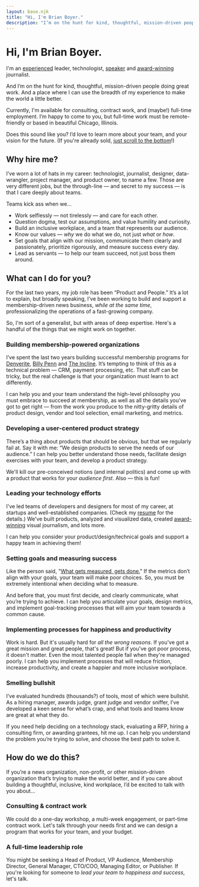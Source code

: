 ```yaml
---
layout: base.njk
title: "Hi, I'm Brian Boyer."
description: "I’m on the hunt for kind, thoughtful, mission-driven people doing great work. And a place where I can make the world a little better."
---
```

# Hi, I'm Brian Boyer.

I'm an [experienced](/resume/) leader, technologist, [speaker](/writing-talks/) and [award-winning](/awards/) journalist.

And I’m on the hunt for kind, thoughtful, mission-driven people doing great work. And a place where I can use the breadth of my experience to make the world a little better.

Currently, I'm available for consulting, contract work, and (maybe!) full-time employment. I’m happy to come to you, but full-time work must be remote-friendly or based in beautiful Chicago, Illinois.

Does this sound like you? I’d love to learn more about your team, and your vision for the future. (If you're already sold, [just scroll to the bottom](#contact)!)

## Why hire me?

I’ve worn a lot of hats in my career: technologist, journalist, designer, data-wrangler, project manager, and product owner, to name a few. Those are very different jobs, but the through-line — and secret to my success — is that I care deeply about teams.

Teams kick ass when we...
- Work selflessly — not tirelessly — and care for each other.
- Question dogma, test our assumptions, and value humility and curiosity.
- Build an inclusive workplace, and a team that represents our audience.
- Know our values — *why* we do what we do, not just *what* or *how*.
- Set goals that align with our mission, communicate them clearly and passionately, prioritize rigorously, and measure success every day.
- Lead as servants — to help our team succeed, not just boss them around.

## What can I do for you?
For the last two years, my job role has been “Product and People.” It’s a lot to explain, but broadly speaking, I’ve been working to build and support a membership-driven news business, *while at the same time*, professionalizing the operations of a fast-growing company.

So, I'm sort of a generalist, but with areas of deep expertise. Here's a handful of the things that we might work on together.

### Building membership-powered organizations
I’ve spent the last two years building successful membership programs for [Denverite](https://denverite.com), [Billy Penn](https://billypenn.com) and [The Incline](https://theincline.com). It’s tempting to think of this as a technical problem — CRM, payment processing, etc. That stuff can be tricky, but the real challenge is that your organization must learn to act differently.

I can help you and your team understand the high-level philosophy you must embrace to succeed at membership, as well as all the details you’ve got to get right — from the work you produce to the nitty-gritty details of product design, vendor and tool selection, email marketing, and metrics.

### Developing a user-centered product strategy
There’s a thing about products that should be obvious, but that we regularly fail at. Say it with me: “We design products to serve the needs of our audience.” I can help you better understand those needs, facilitate design exercises with your team, and develop a product strategy.

We'll kill our pre-conceived notions (and internal politics) and come up with a product that works for your *audience first*. Also — this is fun!

### Leading your technology efforts
I've led teams of developers and designers for most of my career, at startups and well-established companies. (Check my [resume](/resume/) for the details.) We've built products, analyzed and visualized data, created [award-winning](/awards/) visual journalism, and lots more.

I can help you consider your product/design/technical goals and support a happy team in achieving them!

### Setting goals and measuring success
Like the person said, "[What gets measured, gets done.](https://thecarebot.github.io/Why-should-I-Carebot/)" If the metrics don’t align with your goals, your team will make poor choices. So, you must be extremely intentional when deciding what to measure.

And before that, you must first decide, and clearly communicate, what you’re trying to achieve. I can help you articulate your goals, design metrics, and implement goal-tracking processes that will aim your team towards a common cause.

### Implementing processes for happiness and productivity
Work is hard. But it's usually hard for *all the wrong reasons*. If you've got a great mission and great people, that's great! But if you've got poor process, it doesn't matter. Even the most talented people fail when they're managed poorly. I can help you implement processes that will reduce friction, increase productivity, and create a happier and more inclusive workplace.

### Smelling bullshit
I’ve evaluated hundreds (thousands?) of tools, most of which were bullshit. As a hiring manager, awards judge, grant judge and vendor sniffer, I’ve developed a keen sense for what’s crap, and what tools and teams know are great at what they do.

If you need help deciding on a technology stack, evaluating a RFP, hiring a consulting firm, or awarding grantees, hit me up. I can help you understand the problem you’re trying to solve, and choose the best path to solve it.

## How do we do this?
If you’re a news organization, non-profit, or other mission-driven organization that’s trying to make the world better, and if you care about building a thoughtful, inclusive, kind workplace, I’d be excited to talk with you about...

### Consulting & contract work
We could do a one-day workshop, a multi-week engagement, or part-time contract work. Let's talk through your needs first and we can design a program that works for your team, and your budget.

### A full-time leadership role
You might be seeking a Head of Product, VP Audience, Membership Director, General Manager, CTO/COO, Managing Editor, or Publisher. If you're looking for someone to *lead your team to happiness and success*, let's talk.
